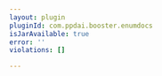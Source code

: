 ```yaml
---
layout: plugin
pluginId: com.ppdai.booster.enumdocs
isJarAvailable: true
error: ''
violations: []

---
```

